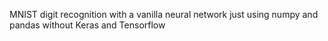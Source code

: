 MNIST digit recognition with a vanilla neural network just using numpy and pandas without Keras and Tensorflow 
